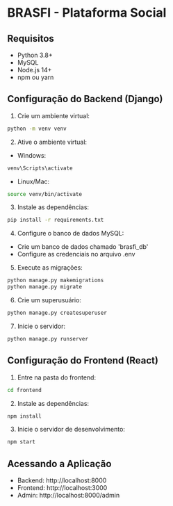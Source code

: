 # BRASFI - Plataforma Social

## Requisitos
- Python 3.8+
- MySQL
- Node.js 14+
- npm ou yarn

## Configuração do Backend (Django)

1. Crie um ambiente virtual:
```bash
python -m venv venv
```

2. Ative o ambiente virtual:
- Windows:
```bash
venv\Scripts\activate
```
- Linux/Mac:
```bash
source venv/bin/activate
```

3. Instale as dependências:

```bash
pip install -r requirements.txt
```

4. Configure o banco de dados MySQL:
- Crie um banco de dados chamado 'brasfi_db'
- Configure as credenciais no arquivo .env

5. Execute as migrações:
```bash
python manage.py makemigrations
python manage.py migrate
```

6. Crie um superusuário:
```bash
python manage.py createsuperuser
```

7. Inicie o servidor:
```bash
python manage.py runserver
```

## Configuração do Frontend (React)

1. Entre na pasta do frontend:
```bash
cd frontend
```

2. Instale as dependências:
```bash
npm install
```

3. Inicie o servidor de desenvolvimento:
```bash
npm start
```

## Acessando a Aplicação
- Backend: http://localhost:8000
- Frontend: http://localhost:3000
- Admin: http://localhost:8000/admin 